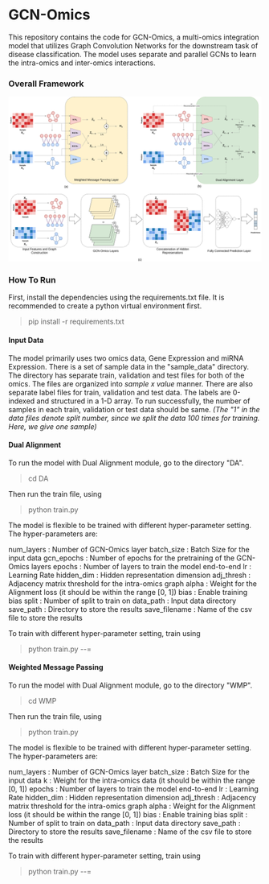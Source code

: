 # GCN-Omics

This repository contains the code for GCN-Omics, a multi-omics integration model that utilizes Graph Convolution Networks for the downstream task of disease classification. The model uses separate and parallel GCNs to learn the intra-omics and inter-omics interactions.

### Overall Framework
<img src="GCN-Omics/Arch.jpg">

### How To Run

First, install the dependencies using the requirements.txt file. It is recommended to create a python virtual environment first.
> pip install -r requirements.txt

#### Input Data
The model primarily uses two omics data, Gene Expression and miRNA Expression. There is a set of sample data in the "sample_data" directory. The directory has separate train, validation and test files for both of the omics. The files are organized into *sample x value* manner. There are also separate label files for train, validation and test data. The labels are 0-indexed and structured in a 1-D array. To run successfully, the number of samples in each train, validation or test data should be same. *(The "1" in the data files denote split number, since we split the data 100 times for training. Here, we give one sample)*

#### Dual Alignment
To run the model with Dual Alignment module, go to the directory "DA".
> cd DA

Then run the train file, using
>python train.py

The model is flexible to be trained with different hyper-parameter setting. The hyper-parameters are:

num_layers : Number of GCN-Omics layer
batch_size : Batch Size for the input data
gcn_epochs : Number of epochs for the pretraining of the GCN-Omics layers
epochs : Number of layers to train the model end-to-end
lr : Learning Rate
hidden_dim : Hidden representation dimension
adj_thresh : Adjacency matrix threshold for the intra-omics graph
alpha : Weight for the Alignment loss (it should be within the range [0, 1])
bias : Enable training bias
split : Number of split to train on
data_path : Input data directory
save_path : Directory to store the results
save_filename : Name of the csv file to store the results

To train with different hyper-parameter setting, train using
>python train.py --<hyper-parameter>=<value>

#### Weighted Message Passing
To run the model with Dual Alignment module, go to the directory "WMP".
>cd WMP

Then run the train file, using
>python train.py

The model is flexible to be trained with different hyper-parameter setting. The hyper-parameters are:

num_layers : Number of GCN-Omics layer
batch_size : Batch Size for the input data
k : Weight for the intra-omics data (it should be within the range [0, 1])
epochs : Number of layers to train the model end-to-end
lr : Learning Rate
hidden_dim : Hidden representation dimension
adj_thresh : Adjacency matrix threshold for the intra-omics graph
alpha : Weight for the Alignment loss (it should be within the range [0, 1])
bias : Enable training bias
split : Number of split to train on
data_path : Input data directory
save_path : Directory to store the results
save_filename : Name of the csv file to store the results

To train with different hyper-parameter setting, train using
>python train.py --<hyper-parameter>=<value>